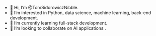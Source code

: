 - 👋 Hi, I’m @TomSidorowiczNibble.
- 👀 I’m interested in Python, data science, machine learning, back-end development.
- 🌱 I’m currently learning full-stack development.
- 💞️ I’m looking to collaborate on AI applications .

<!---
TomSidorowiczNibble/TomSidorowiczNibble is a ✨ special ✨ repository because its `README.md` (this file) appears on your GitHub profile.
You can click the Preview link to take a look at your changes.
--->
